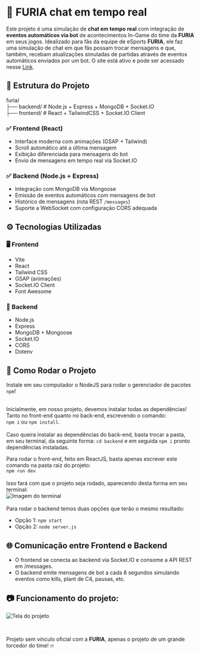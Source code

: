 # 🤖 FURIA chat em tempo real

Este projeto é uma simulação de **chat em tempo real** com integração de **eventos automáticos via bot** de acontecimentos In-Game do time da **FURIA** em seus jogos. Idealizado para fãs da equipe de eSports **FURIA**, ele faz uma simulação de chat em que fãs possam trocar mensagens e que, também, recebam atualizações simuladas de partidas através de eventos automáticos enviados por um bot. O site está ativo e pode ser acessado nesse [Link](https://furia-project-chi.vercel.app/).



## 📁 Estrutura do Projeto
furia/ 
<br>├── backend/ # Node.js + Express + MongoDB + Socket.IO 
<br>├── frontend/ # React + TailwindCSS + Socket.IO Client

### ✅ Frontend (React)
- Interface moderna com animações (GSAP + Tailwind)
- Scroll automático até a última mensagem
- Exibição diferenciada para mensagens do bot
- Envio de mensagens em tempo real via Socket.IO

### ✅ Backend (Node.js + Express)
- Integração com MongoDB via Mongoose
- Emissão de eventos automáticos com mensagens de bot
- Histórico de mensagens (rota REST `/messages`)
- Suporte a WebSocket com configuração CORS adequada


## ⚙️ Tecnologias Utilizadas

### 🖥️ Frontend
- Vite
- React
- Tailwind CSS
- GSAP (animações)
- Socket.IO Client
- Font Awesome

### 🧠 Backend
- Node.js
- Express
- MongoDB + Mongoose
- Socket.IO
- CORS
- Dotenv

## 🔧 Como Rodar o Projeto

Instale em seu computador o NodeJS para rodar o gerenciador de pacotes `npm`!<br><br>

Inicialmente, em nosso projeto, devemos instalar todas as dependências! Tanto no front-end quanto no back-end, escrevendo o comando: <br>
`npm i` ou `npm install`. 
<br><br>Caso queira instalar as dependências do back-end, basta trocar a pasta, em seu terminal, da seguinte forma: `cd backend` e em seguida `npm i` pronto dependências instaladas.

Para rodar o front-end, feito em ReactJS, basta apenas escrever este comando na pasta raiz do projeto: <br>
```npm run dev``` 
<br><br>Isso fará com que o projeto seja rodado, aparecendo desta forma em seu terminal: 
<br>
![Imagem do terminal](./src/assets/imgs/terminal.png)
<br><br>
Para rodar o backend temos duas opções que terão o mesmo resultado:<br>
- Opção 1: `npm start`
- Opção 2: `node server.js`

## 🌐 Comunicação entre Frontend e Backend
- O frontend se conecta ao backend via Socket.IO e consome a API REST em /messages.
- O backend emite mensagens de bot a cada 8 segundos simulando eventos como kills, plant de C4, pausas, etc.

## 📷 Funcionamento do projeto:
![Tela do projeto](./src/assets/imgs/tela-projeto.png)

<br>

Projeto sem vínculo oficial com a **FURIA**, apenas o projeto de um grande torcedor do time! 🔥
